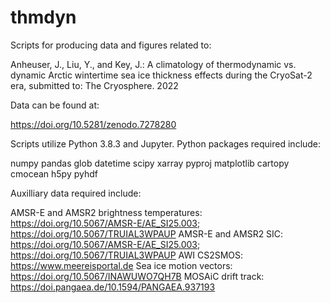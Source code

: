 # thmdyn

Scripts for producing data and figures related to:

Anheuser, J., Liu, Y., and Key, J.: A climatology of thermodynamic vs. dynamic Arctic wintertime sea ice thickness effects during the CryoSat-2 era, submitted to: The Cryosphere. 2022

Data can be found at:

https://doi.org/10.5281/zenodo.7278280

Scripts utilize Python 3.8.3 and Jupyter. Python packages required include:

numpy
pandas
glob
datetime
scipy
xarray
pyproj
matplotlib
cartopy
cmocean
h5py
pyhdf

Auxilliary data required include:

AMSR-E and AMSR2 brightness temperatures: https://doi.org/10.5067/AMSR-E/AE_SI25.003; https://doi.org/10.5067/TRUIAL3WPAUP
AMSR-E and AMSR2 SIC: https://doi.org/10.5067/AMSR-E/AE_SI25.003; https://doi.org/10.5067/TRUIAL3WPAUP
AWI CS2SMOS: https://www.meereisportal.de
Sea ice motion vectors: https://doi.org/10.5067/INAWUWO7QH7B
MOSAiC drift track:  https://doi.pangaea.de/10.1594/PANGAEA.937193
